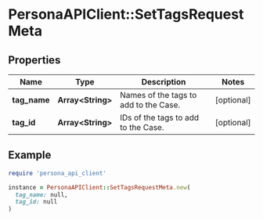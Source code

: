 # PersonaAPIClient::SetTagsRequestMeta

## Properties

| Name | Type | Description | Notes |
| ---- | ---- | ----------- | ----- |
| **tag_name** | **Array&lt;String&gt;** | Names of the tags to add to the Case. | [optional] |
| **tag_id** | **Array&lt;String&gt;** | IDs of the tags to add to the Case. | [optional] |

## Example

```ruby
require 'persona_api_client'

instance = PersonaAPIClient::SetTagsRequestMeta.new(
  tag_name: null,
  tag_id: null
)
```


